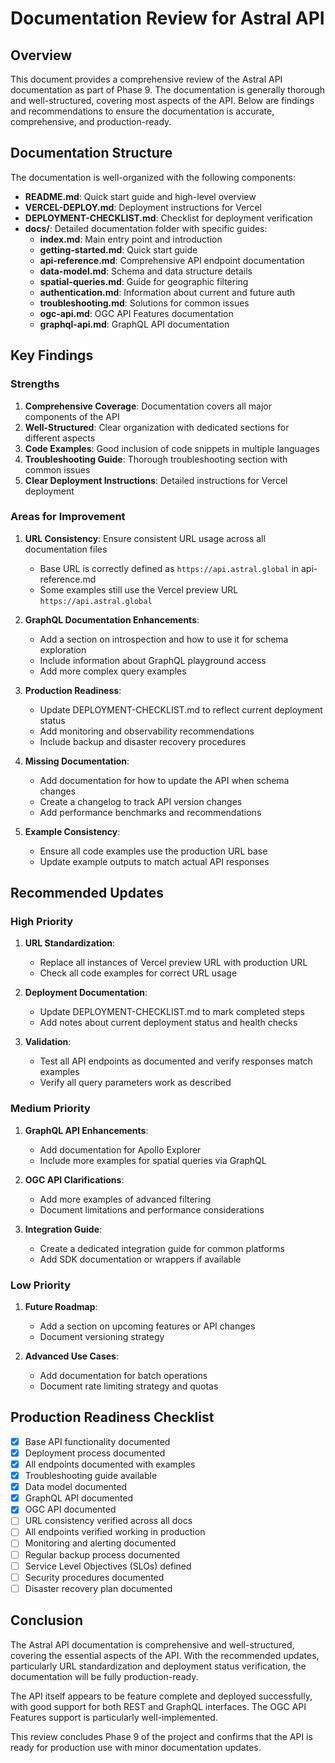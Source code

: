 # Documentation Review for Astral API

## Overview

This document provides a comprehensive review of the Astral API documentation as part of Phase 9. The documentation is generally thorough and well-structured, covering most aspects of the API. Below are findings and recommendations to ensure the documentation is accurate, comprehensive, and production-ready.

## Documentation Structure

The documentation is well-organized with the following components:

- **README.md**: Quick start guide and high-level overview
- **VERCEL-DEPLOY.md**: Deployment instructions for Vercel
- **DEPLOYMENT-CHECKLIST.md**: Checklist for deployment verification
- **docs/**: Detailed documentation folder with specific guides:
  - **index.md**: Main entry point and introduction
  - **getting-started.md**: Quick start guide
  - **api-reference.md**: Comprehensive API endpoint documentation
  - **data-model.md**: Schema and data structure details
  - **spatial-queries.md**: Guide for geographic filtering
  - **authentication.md**: Information about current and future auth
  - **troubleshooting.md**: Solutions for common issues
  - **ogc-api.md**: OGC API Features documentation
  - **graphql-api.md**: GraphQL API documentation

## Key Findings

### Strengths

1. **Comprehensive Coverage**: Documentation covers all major components of the API
2. **Well-Structured**: Clear organization with dedicated sections for different aspects
3. **Code Examples**: Good inclusion of code snippets in multiple languages
4. **Troubleshooting Guide**: Thorough troubleshooting section with common issues
5. **Clear Deployment Instructions**: Detailed instructions for Vercel deployment

### Areas for Improvement

1. **URL Consistency**: Ensure consistent URL usage across all documentation files
   - Base URL is correctly defined as `https://api.astral.global` in api-reference.md
   - Some examples still use the Vercel preview URL `https://api.astral.global`

2. **GraphQL Documentation Enhancements**:
   - Add a section on introspection and how to use it for schema exploration
   - Include information about GraphQL playground access
   - Add more complex query examples

3. **Production Readiness**:
   - Update DEPLOYMENT-CHECKLIST.md to reflect current deployment status
   - Add monitoring and observability recommendations
   - Include backup and disaster recovery procedures

4. **Missing Documentation**:
   - Add documentation for how to update the API when schema changes
   - Create a changelog to track API version changes
   - Add performance benchmarks and recommendations

5. **Example Consistency**:
   - Ensure all code examples use the production URL base
   - Update example outputs to match actual API responses

## Recommended Updates

### High Priority

1. **URL Standardization**:
   - Replace all instances of Vercel preview URL with production URL
   - Check all code examples for correct URL usage
   
2. **Deployment Documentation**:
   - Update DEPLOYMENT-CHECKLIST.md to mark completed steps
   - Add notes about current deployment status and health checks
   
3. **Validation**:
   - Test all API endpoints as documented and verify responses match examples
   - Verify all query parameters work as described

### Medium Priority

1. **GraphQL API Enhancements**:
   - Add documentation for Apollo Explorer
   - Include more examples for spatial queries via GraphQL
   
2. **OGC API Clarifications**:
   - Add more examples of advanced filtering
   - Document limitations and performance considerations

3. **Integration Guide**:
   - Create a dedicated integration guide for common platforms
   - Add SDK documentation or wrappers if available

### Low Priority

1. **Future Roadmap**:
   - Add a section on upcoming features or API changes
   - Document versioning strategy
   
2. **Advanced Use Cases**:
   - Add documentation for batch operations
   - Document rate limiting strategy and quotas

## Production Readiness Checklist

- [x] Base API functionality documented
- [x] Deployment process documented
- [x] All endpoints documented with examples
- [x] Troubleshooting guide available
- [x] Data model documented
- [x] GraphQL API documented
- [x] OGC API documented
- [ ] URL consistency verified across all docs
- [ ] All endpoints verified working in production
- [ ] Monitoring and alerting documented
- [ ] Regular backup process documented
- [ ] Service Level Objectives (SLOs) defined
- [ ] Security procedures documented
- [ ] Disaster recovery plan documented

## Conclusion

The Astral API documentation is comprehensive and well-structured, covering the essential aspects of the API. With the recommended updates, particularly URL standardization and deployment status verification, the documentation will be fully production-ready.

The API itself appears to be feature complete and deployed successfully, with good support for both REST and GraphQL interfaces. The OGC API Features support is particularly well-implemented.

This review concludes Phase 9 of the project and confirms that the API is ready for production use with minor documentation updates.